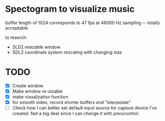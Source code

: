 # Spectogram to visualize music

buffer length of 1024 corresponds to 47 fps at 48000 Hz sampling -- totally acceptable

to reserch:
* SLD2 resizable window
* SDL2 coordinate system rescaling with changing size

# TODO

- [x] Create window
- [x] Make window re-sizable
- [x] make visualization function
- [x] for smooth video, record shorter buffers and "interpolate"
- [ ] Check how I can better set default input source for capture device I've created. 
Not a big deal since I can change it with _pavucontrol_.
